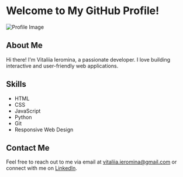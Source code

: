 # Welcome to My GitHub Profile!

![Profile Image](https://lh3.googleusercontent.com/pw/AP1GczNCl-nopf6hsjMuD04CYld5luHfK1SXQbuh4BmfeiJNOCdeyCNckOF6ouxAS_1-b_3KH371LrKLquFpzG-fvJf3U0RyV8ITlxStxpwsidnwibOjrrwM1Rm-ECtvR-MEcn3NPGi8Y47-TfjUk1JD_wH_LUO9mCB9LQMZ6SYOIwJRqi2Hg-_uCg4qs-Zx-kzMgmGVBx0AcxShVK1aQ0POQ52Mjd0-_c7jVxvKzwmdg1nXthnMSyp2-2t58cmN8aklRMjWaexs-GDXvXWOHMCiuzcIbzMjFE6tFYJ865Zoz-FVe0Wm92zhg2uDJ_0hUAre9bzvWwZ3udUfMY0sU1iXdpOoFxNmE148NB4re_gh-YJWnzdSv13ZkFBBVgN8s2neK-Z_xiaRtE0HRfCFVMW6fFg6TIY6CXr2xZUGwUlN8Q6MJWRMmjN7JpY82vUhPxS4ujIVCvM6i3rgajDi5d-_fQPNeNryCNzai099MW9wdrAp2w7UXqybxU1E2C08Hww5WEGPADtrAPX0hXCiBTKZUGsXTKjoyoRq9djv9Sa1JDIlrSYvtj1zHfOycGuMLRyvG1q84UxilXrSZIoS9L3ygNr6VdmP_tZPS7xW-mzfHenDftGDXR32Sa-Yy4jwB9EyySw115dXDCG555FTDKzgEfeV97BzwBL6FIIOBKN2lhDU4P34tJQwItI-wrIFseLxWxRaFT6GeYbhLtGW4Dkyzir_TMnuceSBHFAGXUjEWvigKoSviGlOUYLYO3SvlSHpvKRM2OgA1VNCZyGPeS8mTxyv-eMvsDaw9M7ZmYXklN8uUlny16T-G3sS_MCnEaotK_ozlqmvO__Gvr7Fk-901Wq-rcCGmXP3TzCPmwxDNWxIVuDOzJ2YJ59LAS13mWypAb6vWEs1-kDPVpwlG1YM_94B5AhIfoY45nCPA1deiRbqMkqJDQt7WiFhhUxDzA=w466-h690-s-no-gm?authuser=1)

## About Me
Hi there! I'm Vitaliia Ieromina, a passionate developer. I love building interactive and user-friendly web applications.

## Skills
- HTML
- CSS
- JavaScript
- Python
- Git
- Responsive Web Design

## Contact Me
Feel free to reach out to me via email at [vitaliia.ieromina@gmail.com](mailto:vitaliia.ieromina@gmail.com) or connect with me on [LinkedIn](https://www.linkedin.com/in/vitaliia-ieromina-23a55682/).



